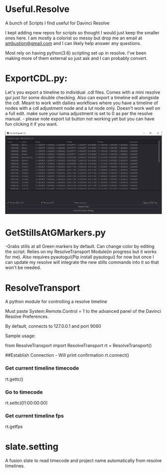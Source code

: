 # Useful.Resolve

A bunch of Scripts I find useful for Davinci Resolve

I kept adding new repos for scripts so thought I would just keep the smaller ones here. I am mostly a colorist so messy but drop me an email at ambustion@gmail.com and I can likely help answer any questions.

Most rely on having python(3.6) scripting set up in resolve. I've been making more of them external so just ask and I can probably convert. 


# ExportCDL.py:
Let's you export a timeline to individual .cdl files. Comes with a mini resolve gui just for some double checking. Also can export a timeline edl alongside the cdl. 
Meant to work with dailies workflows where you have a timeline of nodes with a cdl adjustment node and a lut node only. Doesn't work well on a full edit.
make sure your luma adjustment is set to 0 as per the resolve manual. - please note export lut button not working yet but you can have fun clicking it if you want.

![](/Assets/ExportCDL.JPG)


# GetStillsAtGMarkers.py
-Grabs stills at all Green markers by default. Can change color by editing the script. Relies on my ResolveTransport Module(in progress but it works for me). Also requires pyautogui(Pip install pyautogui) for now but once I can update my resolve will integrate the new stills commands into it so that won't be needed.

# ResolveTransport
 A python module for controlling a resolve timeline

Must paste System.Remote.Control = 1 to the advanced panel of the Davinci Resolve Preferences. 

By default, connects to 127.0.0.1 and port 9060

Sample usage:

from ResolveTransport import ResolveTransport
rt = ResolveTransport()

##Establish Connection - Will print confirmation
rt.connect()

### Get current timeline timecode
rt.gettc()

### Go to timecode
rt.settc(01:00:00:00)

### Get current timeline fps
rt.getfps

# slate.setting
A fusion slate to read timecode and project name automatically from resolve timelines. 
